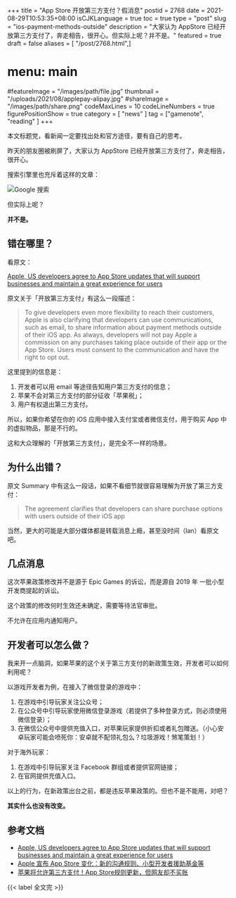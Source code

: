 +++
title = "App Store 开放第三方支付？假消息"
postid = 2768
date = 2021-08-29T10:53:35+08:00
isCJKLanguage = true
toc = true
type = "post"
slug = "ios-payment-methods-outside"
description = "大家认为 AppStore 已经开放第三方支付了，奔走相告，很开心。但实际上呢？并不是。"
featured = true
draft = false
aliases = [ "/post/2768.html",]
# menu: main
#featureImage = "/images/path/file.jpg"
thumbnail = "/uploads/2021/08/applepay-alipay.jpg"
#shareImage = "/images/path/share.png"
codeMaxLines = 10
codeLineNumbers = true
figurePositionShow = true
category = [ "news" ]
tag = ["gamenote", "reading" ]
+++

本文标题党，看新闻一定要找出处和官方途径，要有自己的思考。

<!--more-->

昨天的朋友圈被刷屏了，大家认为 AppStore 已经开放第三方支付了，奔走相告，很开心。

搜索引擎里也充斥着这样的文章：

![Google 搜索](/uploads/2021/08/apple-payment.png)

但实际上呢？

**并不是。**

## 错在哪里？

看原文：

[Apple, US developers agree to App Store updates that will support businesses and maintain a great experience for users ](https://www.apple.com/newsroom/2021/08/apple-us-developers-agree-to-app-store-updates/)

原文关于「开放第三方支付」有这么一段描述：

> To give developers even more flexibility to reach their customers, Apple is also clarifying that developers can use communications, such as email, to share information about payment methods outside of their iOS app. As always, developers will not pay Apple a commission on any purchases taking place outside of their app or the App Store. Users must consent to the communication and have the right to opt out.

这里提到的信息是：

1. 开发者可以用 email 等途径告知用户第三方支付的信息；
2. 苹果不会对第三方支付的部分征收「苹果税」；
3. 用户有权退出第三方支付。

所以，如果你希望在你的 iOS 应用中接入支付宝或者微信支付，用于购买 App 中的虚拟物品，那是不行的。

这和大众理解的「开放第三方支付」，是完全不一样的场景。

## 为什么出错？

原文 Summary 中有这么一段话，如果不看细节就很容易理解为开放了第三方支付：

> The agreement clarifies that developers can share purchase options with users outside of their iOS app

当然，更大的可能是大部分媒体都是转载消息上瘾，甚至没时间（lan）看原文吧。

## 几点消息

这次苹果政策修改并不是源于 Epic Games 的诉讼，而是源自 2019 年 一批小型开发商提起的诉讼。

这个政策的修改何时生效还未确定，需要等待法官审批。

不允许在应用内通知用户。

## 开发者可以怎么做？

我来开一点脑洞，如果苹果的这个关于第三方支付的新政策生效，开发者可以如何利用呢？

以游戏开发者为例，在接入了微信登录的游戏中：

1. 在游戏中引导玩家关注公众号；
2. 在公众号中引导玩家使用微信登录游戏（若提供了多种登录方式，则必须使用微信登录）；
3. 在微信公众号中提供充值入口，对苹果玩家提供折扣或者礼包赠送。（小心安卓玩家可能会喷死你：安卓就不配领礼包么？垃圾游戏！煞笔策划！）

对于海外玩家：

1. 在游戏中引导玩家关注 Facebook 群组或者提供官网链接；
2. 在官网提供充值入口。

以上的行为，在新政策出台之前，都是违反苹果政策的。但也不是不能用，对吧？

**其实什么也没有改变。**

## 参考文档

- [Apple, US developers agree to App Store updates that will support businesses and maintain a great experience for users ](https://www.apple.com/newsroom/2021/08/apple-us-developers-agree-to-app-store-updates/)
- [Apple 宣布 App Store 变化：新的沟通规则、小型开发者援助基金等](https://mp.weixin.qq.com/s?__biz=MzIxODQ4MDE0NQ==&mid=2247502432&idx=1&sn=91c16f16fd4d76eaedd94551f71bde24)
- [苹果将允许第三方支付！App Store规则更新，但网友却不买账](https://mp.weixin.qq.com/s/G6bzypjiQoKVltcy4DDvrw)

{{< label 全文完 >}}